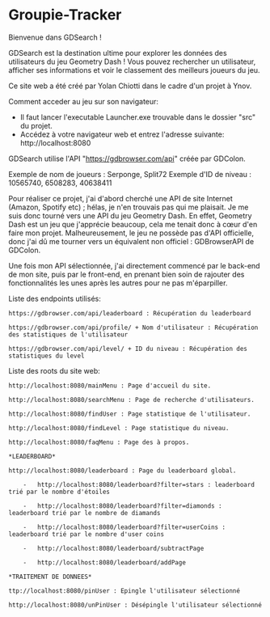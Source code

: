 # Groupie-Tracker

Bienvenue dans GDSearch !

GDSearch est la destination ultime pour explorer les données des utilisateurs du jeu Geometry Dash !
Vous pouvez rechercher un utilisateur, afficher ses informations et voir le classement des meilleurs joueurs du jeu.

Ce site web a été créé par Yolan Chiotti dans le cadre d'un projet à Ynov.

Comment acceder au jeu sur son navigateur: 
- Il faut lancer l'executable Launcher.exe trouvable dans le dossier "src" du projet.
- Accédez à votre navigateur web et entrez l'adresse suivante: http://localhost:8080

GDSearch utilise l'API "https://gdbrowser.com/api" créée par GDColon.


Exemple de nom de joueurs : Serponge, Split72
Exemple d'ID de niveau : 10565740, 6508283, 40638411

Pour réaliser ce projet, j'ai d'abord cherché une API de site Internet (Amazon, Spotify etc) ; hélas, je n'en trouvais pas qui me plaisait. Je me suis donc tourné vers une API du jeu Geometry Dash. En effet, Geometry Dash est un jeu que j'apprécie beaucoup, cela me tenait donc à cœur d'en faire mon projet. Malheureusement, le jeu ne possède pas d'API officielle, donc j'ai dû me tourner vers un équivalent non officiel : GDBrowserAPI de GDColon.

Une fois mon API sélectionnée, j'ai directement commencé par le back-end de mon site, puis par le front-end, en prenant bien soin de rajouter des fonctionnalités les unes après les autres pour ne pas m'éparpiller.


Liste des endpoints utilisés:

    https://gdbrowser.com/api/leaderboard : Récupération du leaderboard

    https://gdbrowser.com/api/profile/ + Nom d'utilisateur : Récupération des statistiques de l'utilisateur

    https://gdbrowser.com/api/level/ + ID du niveau : Récupération des statistiques du level


Liste des roots du site web:

    http://localhost:8080/mainMenu : Page d'accueil du site.

    http://localhost:8080/searchMenu : Page de recherche d'utilisateurs.

    http://localhost:8080/findUser : Page statistique de l'utilisateur.

    http://localhost:8080/findLevel : Page statistique du niveau.

    http://localhost:8080/faqMenu : Page des à propos.

    *LEADERBOARD*

    http://localhost:8080/leaderboard : Page du leaderboard global.

        -   http://localhost:8080/leaderboard?filter=stars : leaderboard trié par le nombre d'étoiles

        -   http://localhost:8080/leaderboard?filter=diamonds : leaderboard trié par le nombre de diamands

        -   http://localhost:8080/leaderboard?filter=userCoins : leaderboard trié par le nombre d'user coins

        -   http://localhost:8080/leaderboard/subtractPage

        -   http://localhost:8080/leaderboard/addPage

    *TRAITEMENT DE DONNEES*

    ttp://localhost:8080/pinUser : Epingle l'utilisateur sélectionné

    http://localhost:8080/unPinUser : Désépingle l'utilisateur sélectionné

